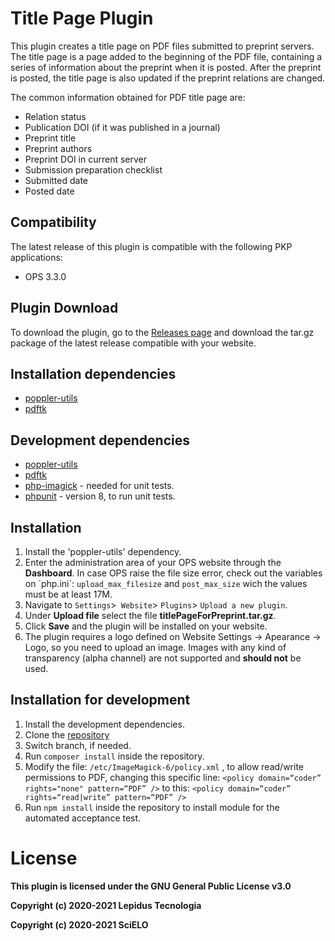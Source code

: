 # Title Page Plugin

This plugin creates a title page on PDF files submitted to preprint servers. The title page is a page added to the beginning of the PDF file, containing a series of information about the preprint when it is posted. After the preprint is posted, the title page is also updated if the preprint relations are changed.

The common information obtained for PDF title page are:

- Relation status
- Publication DOI (if it was published in a journal)
- Preprint title
- Preprint authors
- Preprint DOI in current server
- Submission preparation checklist
- Submitted date 
- Posted date

## Compatibility

The latest release of this plugin is compatible with the following PKP applications:

* OPS 3.3.0

## Plugin Download

To download the plugin, go to the [Releases page](https://github.com/lepidus/titlePageForPreprint/releases) and download the tar.gz package of the latest release compatible with your website.

## Installation dependencies 
* [poppler-utils](https://poppler.freedesktop.org/)
* [pdftk](https://www.pdflabs.com/tools/pdftk-the-pdf-toolkit/)

## Development dependencies
* [poppler-utils](https://poppler.freedesktop.org/)
* [pdftk](https://www.pdflabs.com/tools/pdftk-the-pdf-toolkit/)
* [php-imagick](https://www.php.net/manual/pt_BR/imagick.compareimages.php) - needed for unit tests.
* [phpunit](https://phpunit.de/) - version 8, to run unit tests.

## Installation

1. Install the 'poppler-utils' dependency.
2. Enter the administration area of ​​your OPS website through the __Dashboard__. In case OPS raise the file size error, check out the variables on ´php.ini´: `upload_max_filesize` and `post_max_size` wich the values must be at least 17M.
3. Navigate to `Settings`>` Website`> `Plugins`> `Upload a new plugin`.
4. Under __Upload file__ select the file __titlePageForPreprint.tar.gz__.
5. Click __Save__ and the plugin will be installed on your website.
6. The plugin requires a logo defined on Website Settings -> Apearance -> Logo, so you need to upload an image. Images with any kind of transparency (alpha channel) are not supported and **should not** be used.

## Installation for development
1. Install the development dependencies.
2. Clone the [repository](https://github.com/lepidus/titlePageForPreprint)
3. Switch branch, if needed.
4. Run `composer install` inside the repository.
5. Modify the file: `/etc/ImageMagick-6/policy.xml` , to allow read/write permissions to PDF, changing this specific line: `<policy domain=“coder” rights="none" pattern=“PDF” />` 
to this:            `<policy domain=“coder” rights=“read|write” pattern=“PDF” />`
6. Run `npm install` inside the repository to install module for the automated acceptance test.

# License
__This plugin is licensed under the GNU General Public License v3.0__

__Copyright (c) 2020-2021 Lepidus Tecnologia__

__Copyright (c) 2020-2021 SciELO__
